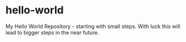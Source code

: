# hello-world
My Hello World Repository - starting with small steps.
With luck this will lead to bigger steps in the near future.
